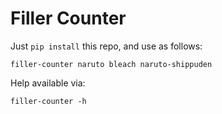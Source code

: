 # Filler Counter

Just `pip install` this repo, and use as follows:

```
filler-counter naruto bleach naruto-shippuden
```

Help available via:

```
filler-counter -h
```
